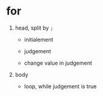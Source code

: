 # for

1. head, split by `;`

    * initialement

    * judgement

    * change value in judgement

2. body

    * loop, while judgement is true
